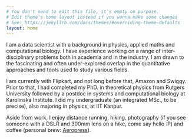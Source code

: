 ```yaml
---
# You don't need to edit this file, it's empty on purpose.
# Edit theme's home layout instead if you wanna make some changes
# See: https://jekyllrb.com/docs/themes/#overriding-theme-defaults
layout: home
---
```


I am a data scientist with a background in physics, applied maths and computational biology. I have experience working on a range of inter-disciplinary problems both in academia and in the industry. I am drawn to the fascinating and often under-explored overlap in the quantitative approaches and tools used to study various fields. 

I am currently  with Flipkart, and not long before that, Amazon and Swiggy. Prior to that, I had completed my PhD. in theoretical physics from Rutgers University followed by a postdoc in systems and computational biology at Karolinska Institute. I did my undergraduate (an integrated MSc., to be precise), also majoring in physics, at IIT Kanpur.   


Aside from work, I enjoy distance running, hiking, photography (if you see someone with a DSLR and 300mm lens on a hike, come say hello :P) and  coffee (personal brew: [Aeropress](https://bluebottlecoffee.com/preparation-guides/aeropress)).    

